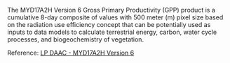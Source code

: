 The MYD17A2H Version 6 Gross Primary Productivity (GPP) product is a cumulative 8-day composite of values with 500 meter (m) pixel size based on the radiation use efficiency concept that can be potentially used as inputs to data models to calculate terrestrial energy, carbon, water cycle processes, and biogeochemistry of vegetation.

Reference: [LP DAAC - MYD17A2H Version 6](https://doi.org/10.5067/MODIS/MYD17A2H.006)
